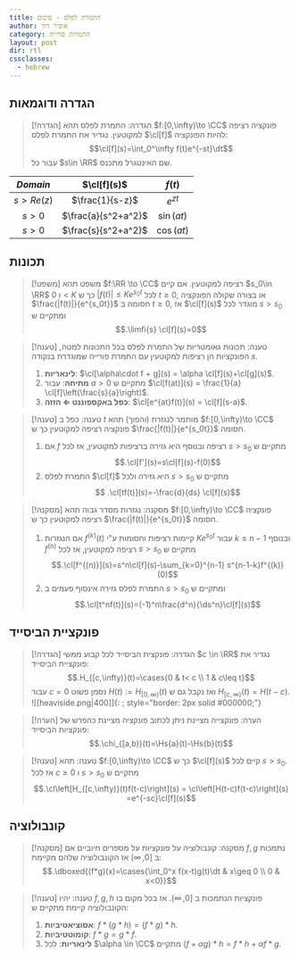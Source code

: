 ```yaml
---
title: התמרת לפלס - סיכום
author: אופיר דוד
category: התמרות פורייה
layout: post
dir: rtl
cssclasses:
  - hebrew
---
```

## הגדרה ודוגמאות

> [!הגדרה] הגדרה: התמרת לפלס
> תהא $f:[0,\infty)\to \CC$ פונקציה רציפה למקוטעין. נגדיר את התמרת לפלס $\cl[f]$ להיות הפונקציה:
> $$\cl[f](s)=\int_0^\infty f(t)e^{-st}\dt$$
> עבור כל $s\in \RR$ שם האינטגרל מתכנס.


| $Domain$  |     $\cl[f](s)$     |   $f(t)$   |
| :-------: | :-----------------: | :--------: |
| $s>Re(z)$ |   $\frac{1}{s-z}$   |  $e^{zt}$  |
|   $s>0$   | $\frac{a}{s^2+a^2}$ | $\sin(at)$ |
|   $s>0$   | $\frac{s}{s^2+a^2}$ | $\cos(at)$ |

## תכונות

> [!משפט] משפט
> תהא $f:\RR \to \CC$ רציפה למקוטעין. אם קיים $s_0\in \RR$ ו $0<K$ כך ש $|f(t)|\leq Ke^{s_0t}$ לכל $t\geq 0$, או בצורה שקולה הפונקציה $\frac{|f(t)|}{e^{s_0t}}$  חסומה ב $t\geq 0$, אז $\cl[f](s)$ מוגדר לכל $s>s_0$ ומתקיים ש 
> $$.\limfi{s} \cl[f](s)=0$$


> [!טענה] טענה: תכונות גאומטריות של התמרת לפלס
> בכל התכונות למטה, הפונקציות הן רציפות למקוטעין עם התמרת פורייה שמוגדרת בנקודה $s$.
> 1. **לינאריות**: $\cl[\alpha\cdot f + g](s) = \alpha \cl[f](s)+\cl[g](s)$.
> 2. **מתיחה**: עבור $a>0$ מתקיים ש  $\cl[f(at)](s) = \frac{1}{a} \cl[f]\left(\frac{s}{a}\right)$.
> 3. **כפל באקספוננט $\Leftarrow$ הזזה**: $\cl[e^{at}f(t)](s) = \cl[f](s-a)$.

> [!טענה] טענה: כפל ב $t$ מותמר לנגזרת (והפוך)
> תהא $f:[0,\infty)\to \CC$ פונקציה רציפה למקוטעין כך ש $\frac{|f(t)|}{e^{s_0t}}$ חסומה.
> 1. אם $f$ רציפה ובנוסף היא גזירה ברציפות למקוטעין, אז לכל $s>s_0$ מתקיים ש 
> $$.\cl[f'](s)=s\cl[f](s)-f(0)$$
> 2. התמרת לפלס $\cl[f]$ היא גזירה ולכל $s>s_0$ מתקיים ש 
>    $$ .\cl[tf(t)](s)=-\frac{d}{ds} \cl[f](s)$$


> [!מסקנה] מסקנה: נגזרות מסדר גבוה
> תהא $f:[0,\infty)\to \CC$ פונקציה רציפה למקוטעין כך ש $\frac{|f(t)|}{e^{s_0t}}$ חסומה.
> 1. אם הנגזרות $f^{(k)}(t)$ קיימות רציפות וחסומות ע"י $Ke^{s_0t}$ עבור $k\leq n-1$ ובנוסף $f^{(n)}$ רציפה למקוטעין, אז לכל $s>s_0$ מתקיים ש
>    $$.\cl[f^{(n)}](s)=s^n\cl[f](s)-\sum_{k=0}^{n-1} s^{n-1-k}f^{(k)}(0)$$
> 2. התמרת לפלס גזירה אינסוף פעמים ב $s>s_0$ ומתקיים ש 
>    $$.\cl[t^nf(t)](s)=(-1)^n\frac{d^n}{\ds^n}\cl[f](s)$$


## פונקציית הביסייד

> [!הגדרה] הגדרה: פונקצית הביסייד
> לכל קבוע ממשי $c \in \RR$ נגדיר את פונקציית הביסייד:
> $$.H_{[c,\infty)}(t)=\cases{0 & t< c \\ 1 & c\leq t}$$
> עבור $c=0$ נסמן פשוט $H(t):=H_{[0,\infty)}(t)$ ואז נקבל גם ש $H_{[c,\infty)}(t)=H(t-c)$.
> ![[heaviside.png|400]]{: ; style="border: 2px solid #000000;"}

> [!הערה] הערה: פונקצייה מציינת
> ניתן לכתוב פונקציה מציינת כהפרש של פונקציות הביסייד:
> $$.\chi_{[a,b)}(t)=\Hs{a}(t)-\Hs{b}(t)$$

> [!טענה] טענה:
> תהא $f:[0,\infty)\to \CC$ כך ש $\cl[f](s)$ קיים לכל $s>s_0$. אז לכל $c\geq 0$ ו $s>s_0$ מתקיים ש 
> $$.\cl\left[H_{[c,\infty)}(t)f(t-c)\right](s) = \cl\left[H(t-c)f(t-c)\right](s) =e^{-sc}\cl[f](s)$$


## קונבולוציה

> [!מסקנה] מסקנה: קונבולוציה על פונקציות על מספרים חיוביים
> אם $f,g$ נתמכות ב $[0,\infty)$ אז הקונבולוציה שלהם מקיימת:
> $$.\dboxed{(f*g)(x)=\cases{\int_0^x f(x-t)g(t)\dt & x\geq 0 \\ 0 & x<0}}$$

> [!טענה] טענה:
> יהיו $f,g,h$ פונקציות הנתמכות ב $[0,\infty)$. אז בכל מקום בו הקונבולוציה קיימת מתקיים ש:
> 1. **אסוציאטיביות**: $f*(g*h)=(f*g)*h$.
> 2. **קומוטטיביות**: $f*g=g*f$.
> 3. **לינאריות**: לכל $\alpha \in \CC$ מתקיים $(f+\alpha g)*h=f*h+\alpha f*g$.
